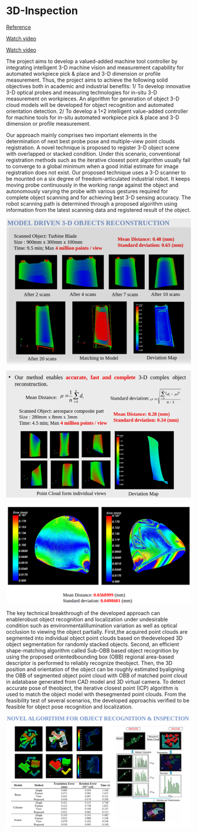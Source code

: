 # 3D-Inspection


[Reference](http://iopscience.iop.org/article/10.1088/1361-6501/aa513a/meta)

[Watch video](https://www.youtube.com/watch?v=bAdFVLzUHoU)

[Watch video](https://www.youtube.com/watch?v=61RKefFBRzo)

The project aims to develop a valued-added machine tool controller by integrating intelligent 3-D machine vision and measurement capability for automated workpiece pick & place and 3-D dimension or profile measurement.
Thus, the project aims to achieve the following solid objectives both in academic and industrial benefits:
1/ To develop innovative 3-D optical probes and measuring technologies for in-situ 3-D measurement on workpieces. An algorithm for generation of object 3-D cloud models will be developed for object recognition and automated orientation detection.
2/ To develop a 1+2 intelligent value-added controller for machine tools for in-situ automated workpiece pick & place and 3-D dimension or profile measurement.

Our approach mainly comprises two important elements in the determination of next best probe pose and multiple-view point clouds registration. A novel technique is proposed to register 3-D object scene with overlapped or stacked condition. Under this scenario, conventional registration methods such as the iterative closest point algorithm usually fail to converge to a global minimum when a good initial estimate for image registration does not exist. Our proposed technique uses a 3-D scanner to be mounted on a six degree of freedom-articulated industrial robot. It keeps moving probe continuously in the working
range against the object and autonomously varying the probe with various gestures required for complete object scanning and for achieving best 3-D sensing accuracy. The robot scanning path is determined through a proposed algorithm using information from the latest scanning data and registered result of the object.

![alt text](https://github.com/hoangcuongbk80/3D-Inspection/blob/master/docs/images/bigBlade.png)

![alt text](https://github.com/hoangcuongbk80/3D-Inspection/blob/master/docs/images/blades.png)

![alt text](https://github.com/hoangcuongbk80/3D-Inspection/blob/master/docs/images/golfHead5.png)

The key technical breakthrough of the developed approach can enablerobust object recognition and localization under undesirable condition such as environmentalillumination variation as well as optical occlusion to viewing the object partially. First,the acquired point clouds are segmented into individual object point clouds based on thedeveloped 3D object segmentation for randomly stacked objects. Second, an efficient shape-matching algorithm called Sub-OBB based object recognition by using the proposed orientedbounding box (OBB) regional area-based descriptor is performed to reliably recognize theobject. Then, the 3D position and orientation of the object can be roughly estimated byaligning the OBB of segmented object point cloud with OBB of matched point cloud in adatabase generated from CAD model and 3D virtual camera. To detect accurate pose of theobject, the iterative closest point (ICP) algorithm is used to match the object model with thesegmented point clouds. From the feasibility test of several scenarios, the developed approachis verified to be feasible for object pose recognition and localization.

![alt text](https://github.com/hoangcuongbk80/3D-Inspection/blob/master/docs/images/finalRecognition.png)
